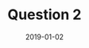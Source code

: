 --- 
layout: layouts/questions.njk 
title: Question 2
date: 2019-01-02
question: How old are you?
next: /question-3/
prev: /question-1/
tags:
    - question
---